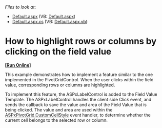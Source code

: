 <!-- default file list -->
*Files to look at*:

* [Default.aspx](./CS/WebSite/Default.aspx) (VB: [Default.aspx](./VB/WebSite/Default.aspx))
* [Default.aspx.cs](./CS/WebSite/Default.aspx.cs) (VB: [Default.aspx.vb](./VB/WebSite/Default.aspx.vb))
<!-- default file list end -->
# How to highlight rows or columns by clicking on the field value
<!-- run online -->
**[[Run Online]](https://codecentral.devexpress.com/e2088/)**
<!-- run online end -->


<p>This example demonstrates how to implement a feature similar to the one implemented in the PivotGridControl. When the user clicks within the field value, corresponding rows or columns are highlighted.</p><p>To implement this feature, the ASPxLabelControl is added to the Field Value Template. The ASPxLabelControl handles the client side Click event, and sends the callback to save the value and area of the Field Value that is being clicked. The value and area are used within the <a href="http://documentation.devexpress.com/#AspNet/DevExpressWebASPxPivotGridASPxPivotGrid_CustomCellStyletopic"><u>ASPxPivotGrid.CustomCellStyle</u></a> event handler, to determine whether the current cell belongs to the selected row or column.</p>

<br/>


